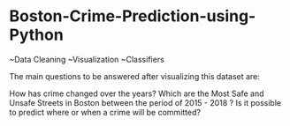 # Boston-Crime-Prediction-using-Python

~Data Cleaning
~Visualization
~Classifiers

The main questions to be answered after visualizing this dataset are:

How has crime changed over the years?
Which are the Most Safe and Unsafe Streets in Boston between the period of 2015 - 2018 ?
Is it possible to predict where or when a crime will be committed?
